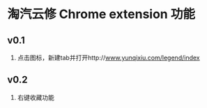 # 淘汽云修 Chrome extension 功能

## v0.1

1. 点击图标，新建tab并打开http://www.yunqixiu.com/legend/index

## v0.2

1. 右键收藏功能